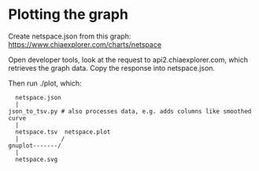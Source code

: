 # Plotting the graph

Create netspace.json from this graph:
https://www.chiaexplorer.com/charts/netspace

Open developer tools, look at the request to api2.chiaexplorer.com,
which retrieves the graph data. Copy the response into netspace.json.

Then run ./plot, which:

      netspace.json
      |
    json_to_tsv.py # also processes data, e.g. adds columns like smoothed curve
      |
      netspace.tsv  netspace.plot
      |            /
    gnuplot-------/
      |
      netspace.svg

